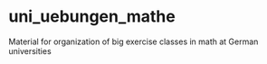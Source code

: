 # uni_uebungen_mathe
Material for organization of big exercise classes in math at German universities
